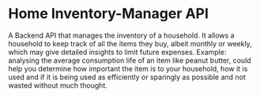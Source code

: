 # Home Inventory-Manager API

A Backend API that manages the inventory of a household. It allows a household to keep track of all the items they buy, albeit monthly or weekly, which may give detailed insights to limit future expenses.
Example: analysing the average consumption life of an item like peanut butter, could help you determine how important the item is to your household, how it is used and if it is being used as efficiently or sparingly as possible and not wasted without much thought.
